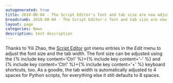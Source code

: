 ```yaml
---
autogenerated: true
title: 2010-08-04 - The Script Editor's font and tab size are now adjustable
breadcrumb: 2010-08-04 - The Script Editor's font and tab size are now adjustable
layout: page
categories: News
description: test description
---
```


Thanks to Yili Zhao, the [Script Editor](Script_Editor ) got menu entries in the *Edit* menu to adjust the font size and the tab width. The font size can be adjusted using the {% include key content='Ctrl' %}+{% include key content='-' %} and {% include key content='Ctrl' %}+{% include key content='+' %} keyboard shortcuts, too. As a goodie, the tab width is automatically adjusted to 4 spaces for Python scripts, for everything else it still defaults to 8 spaces.


